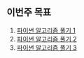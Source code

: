 ## 이번주 목표

1. [파이썬 알고리즘 풀기 1](https://github.com/sunivers/Study__Algorithm/commit/f101c4f8778788f7359f1ab87b82076a16821763)
2. [파이썬 알고리즘 풀기 2](https://github.com/sunivers/Study__Algorithm/commit/f494f36154406ce508c638e0ec552248bdf80395)
3. [파이썬 알고리즘 풀기 3](https://github.com/sunivers/Study__Algorithm/commit/552eb375e8b0330d2463c62d00ee3a8c1143b550)